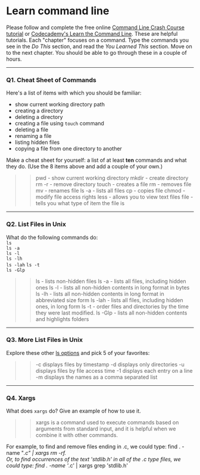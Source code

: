 # Learn command line

Please follow and complete the free online [Command Line Crash Course
tutorial](https://web.archive.org/web/20160708171659/http://cli.learncodethehardway.org/book/) or [Codecademy's Learn the Command Line](https://www.codecademy.com/learn/learn-the-command-line). These are helpful tutorials. Each "chapter" focuses on a command. Type the commands you see in the _Do This_ section, and read the _You Learned This_ section. Move on to the next chapter. You should be able to go through these in a couple of hours.

---

### Q1.  Cheat Sheet of Commands  

Here's a list of items with which you should be familiar:  
* show current working directory path
* creating a directory
* deleting a directory
* creating a file using `touch` command
* deleting a file
* renaming a file
* listing hidden files
* copying a file from one directory to another

Make a cheat sheet for yourself: a list of at least **ten** commands and what they do.  (Use the 8 items above and add a couple of your own.)  

> >pwd - show current working directory
mkdir - create directory
rm -r - remove directory
touch - creates a file
rm - removes file
mv - renames file
ls -a - lists all files
cp - copies file
chmod - modify file access rights
less - allows you to view text files
file - tells you what type of item the file is
---

### Q2.  List Files in Unix   

What do the following commands do:  
`ls`  
`ls -a`  
`ls -l`  
`ls -lh`  
`ls -lah` 
`ls -t`  
`ls -Glp`  

> > ls - lists non-hidden files
ls -a - lists all files, including hidden ones
ls -l - lists all non-hidden contents in long format in bytes
ls -lh - lists all non-hidden contents in long format in abbreviated size form
ls -lah - lists all files, including hidden ones, in long form 
ls -t - order files and directories by the time they were last modified.
ls -Glp - lists all non-hidden contents and highlights folders

---

### Q3.  More List Files in Unix  

Explore these other [ls options](http://www.techonthenet.com/unix/basic/ls.php) and pick 5 of your favorites:

> > -c displays files by timestamp
-d displays only directories
-u displays files by file access time
-1 displays each entry on a line
-m displays the names as a comma separated list
---

### Q4.  Xargs   

What does `xargs` do? Give an example of how to use it.

> > xargs is a command used to execute commands based on arguments from standard input, and it is helpful when we combine it with other commands. 

For example, to find and remove files ending in .c, we could type: find . -name "*.c" | xargs rm -rf.  
Or, to find occurrences of the text 'stdlib.h' in all of the .c type files, we could type: find . -name '*.c' | xargs grep 'stdlib.h'

 

